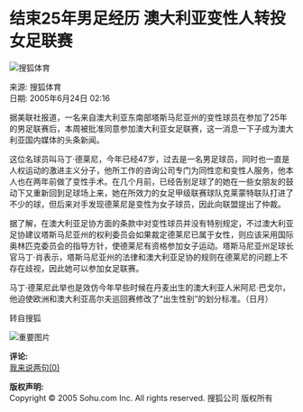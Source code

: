 # 结束25年男足经历 澳大利亚变性人转投女足联赛

![搜狐体育](https://images.sohu.com/uiue/sohu_logo/2005/sohu_logo2.gif)

来源: 搜狐体育  
日期: 2005年6月24日 02:16  

据美联社报道，一名来自澳大利亚东南部塔斯马尼亚州的变性球员在参加了25年的男足联赛后，本周被批准同意参加澳大利亚女足联赛，这一消息一下子成为澳大利亚国内媒体的头条新闻。

这位名球员叫马丁·德莱尼，今年已经47岁，过去是一名男足球员，同时也一直是人权运动的激进主义分子，他所工作的咨询公司专门为同性恋和变性人服务，他本人也在两年前做了变性手术。在几个月前，已经告别足球了的她在一些女朋友的鼓动下又重新回到足球场上来，她在所效力的女足甲级联赛球队克莱蒙特联队打进了不少的球，但后来对手发现德莱尼是变性为女子球员，因此向联盟提出了仲裁。

据了解，在澳大利亚足协方面的条款中对变性球员并没有特别规定，不过澳大利亚足协建议塔斯马尼亚州的权利委员会如果裁定德莱尼已属于女性，则应该采用国际奥林匹克委员会的指导方针，使德莱尼有资格参加女子运动。塔斯马尼亚州足球长官马丁·肖表示，塔斯马尼亚州的法律和澳大利亚足协的规则在德莱尼的问题上不存在歧视，因此她可以参加女足联赛。

马丁·德莱尼此举也是效仿今年早些时候在丹麦出生的澳大利亚人米阿尼·巴戈尔，他迫使欧洲和澳大利亚高尔夫巡回赛修改了“出生性别”的划分标准。（日月）

转自搜狐

![重要图片](https://photo.sohu.com/2004/03/02/36/Img219263609.jpg)

**评论:**  
[我来说两句(0)](https://comment.news.sohu.com/comment/topic.jsp?id=226063119) 

**版权声明:**  
Copyright © 2005 Sohu.com Inc. All rights reserved. 搜狐公司 版权所有
<!-- tcd_original_link https://sports.sohu.com/20050624/n226063119.shtml -->
